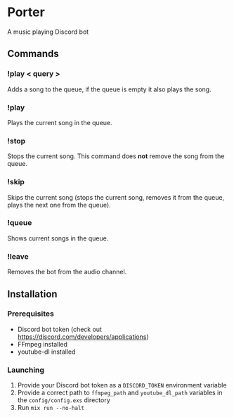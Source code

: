 # Porter

A music playing Discord bot

## Commands

### !play < query >

Adds a song to the queue, if the queue is empty it also plays the song.


### !play 

Plays the current song in the queue.

### !stop

Stops the current song. This command does **not** remove the song from the queue.

### !skip

Skips the current song (stops the current song, removes it from the queue, plays the next one from the queue).

### !queue

Shows current songs in the queue.

### !leave

Removes the bot from the audio channel.

## Installation

### Prerequisites

* Discord bot token (check out https://discord.com/developers/applications)
* FFmpeg installed
* youtube-dl installed

### Launching 

1. Provide your Discord bot token as a 
```DISCORD_TOKEN``` environment variable
1. Provide a correct path to ```ffmpeg_path``` and ```youtube_dl_path``` variables in the ```config/config.exs``` directory
1. Run ```mix run --no-halt```